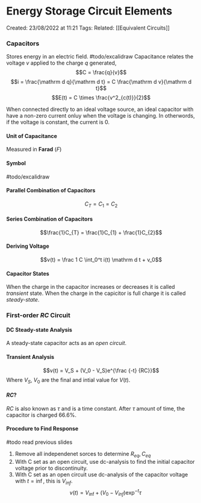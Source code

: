 # Energy Storage Circuit Elements
Created: 23/08/2022 at 11:21
Tags: 
Related: [[Equivalent Circuits]]

### Capacitors
Stores energy in an electric field. #todo/excalidraw
Capacitance relates the voltage $v$ applied to the charge $q$ generated,
$$C = \frac{q}{v}$$
$$i = \frac{\mathrm d q}{\mathrm d t} = C \frac{\mathrm d v}{\mathrm d t}$$
$$E(t) = C \times \frac{v^2_{c(t)}}{2}$$

When connected directly to an ideal voltage source, an ideal capacitor with have a non-zero current onluy when the voltage is changing.
In otherwords, if the voltage is constant, the current is 0.

#### Unit of Capacitance
Measured in **Farad** $(F)$

#### Symbol
#todo/excalidraw

#### Parallel Combination of Capacitors
$$C_{T} = C_{1} = C_{2}$$

#### Series Combination of Capacitors
$$\frac{1}C_{T} = \frac{1}C_{1} + \frac{1}C_{2}$$

#### Deriving Voltage
$$v(t) = \frac 1 C \int_0^t i(t) \mathrm d t + v_0$$

#### Capacitor States
When the charge in the capacitor increases or decreases it is called *transient* state.
When the charge in the capicitor is full charge it is called *steady-state*.

### First-order $RC$ Circuit
#### DC Steady-state Analysis
A steady-state capacitor acts as an *open circuit*.

#### Transient Analysis
$$v(t) = V_S + (V_0 - V_S)e^{\frac {-t} {RC}}$$
Where $V_S$, $V_0$ are the final and intial value for $V(t)$.

#### $RC$?
$RC$ is also known as $\tau$ and is a time constant. After $\tau$ amount of time, the capacitor is charged 66.6%.

#### Procedure to Find Response
#todo read previous slides
1. Remove all independenet sorces to determine $R_{eq}, C_{eq}$
2. With C set as an open circuit, use dc-analysis to find the initial capacitor voltage prior to discontinuity.
3. With C set as an open circuit use dc-analysis of the capacitor voltage with $t = \inf$, this is $V_{inf}$.
$$v(t) = V_\inf + (V_0 - V_{inf})\exp^{-t}{\tau}$$


